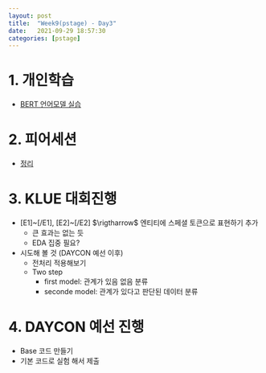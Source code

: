 ```yaml
---
layout: post
title:  "Week9(pstage) - Day3"
date:   2021-09-29 18:57:30
categories: [pstage]
---
```


# 1. 개인학습
* [BERT 언어모델 실습]()

# 2. 피어세션
* [정리]()

# 3. KLUE 대회진행
* [E1]~[/E1], [E2]~[/E2] $\rigtharrow$ 엔티티에 스페셜 토큰으로 표현하기 추가
    * 큰 효과는 없는 듯
    * EDA 집중 필요?
* 시도해 볼 것 (DAYCON 예선 이후)
    * 전처리 적용해보기
    * Two step
        * first model: 관계가 있음 없음 분류
        * seconde model: 관계가 있다고 판단된 데이터 분류

# 4. DAYCON 예선 진행
* Base 코드 만들기
* 기본 코드로 실험 해서 제출
